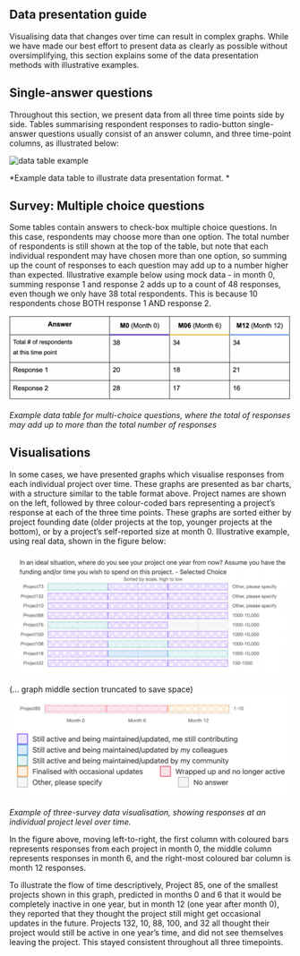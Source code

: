 ## Data presentation guide
Visualising data that changes over time can result in complex graphs. While we have made our best effort to present data as clearly as possible without oversimplifying, this section explains some of the data presentation methods with illustrative examples.

## Single-answer questions
Throughout this section, we present data from all three time points side by side. Tables summarising respondent responses to radio-button single-answer questions usually consist of an answer column, and three time-point columns, as illustrated below:

![data table example](img/data_table_example.png.png)


*Example data table to illustrate data presentation format. *

## Survey: Multiple choice questions
Some tables contain answers to check-box multiple choice questions. In this case, respondents may choose more than one option. The total number of respondents is still shown at the top of the table, but note that each individual respondent may have chosen more than one option, so summing up the count of responses to each question may add up to a number higher than expected. Illustrative example below using mock data - in month 0, summing response 1 and response 2 adds up to a count of 48 responses, even though we only have 38 total respondents. This is because 10 respondents chose BOTH response 1 AND response 2. 

![data table example](img/multichoice.png)

*Example data table for multi-choice questions, where the total of responses may add up to more than the total number of responses*

## Visualisations
In some cases, we have presented graphs which visualise responses from each individual project over time. These graphs are presented as bar charts, with a structure similar to the table format above. Project names are shown on the left, followed by three colour-coded bars representing a project’s response at each of the three time points. These graphs are sorted either by project founding date (older projects at the top, younger projects at the bottom), or by a project’s self-reported size at month 0. Illustrative example, using real data, shown in the figure below:

![data table example](img/three-survey-1.png)

 (... graph middle section truncated to save space)
![data table example](img/three-survey-2.png)

*Example of three-survey data visualisation, showing responses at an individual project level over time.*


In the figure above, moving left-to-right, the first column with coloured bars represents responses from each project in month 0, the middle column represents responses in month 6, and the right-most coloured bar column is month 12 responses. 

To illustrate the flow of time descriptively, Project 85, one of the smallest projects shown in this graph, predicted in months 0 and 6 that it would be completely inactive in one year, but in month 12 (one year after month 0), they reported that they thought the project still might get occasional updates in the future. Projects 132, 10, 88, 100, and 32 all thought their project would still be active in one year’s time, and did not see themselves leaving the project. This stayed consistent throughout all three timepoints. 

